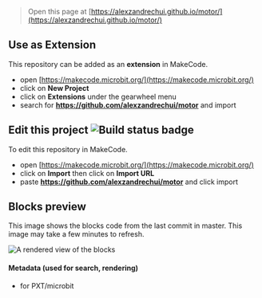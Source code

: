 
> Open this page at [https://alexzandrechui.github.io/motor/](https://alexzandrechui.github.io/motor/)

## Use as Extension

This repository can be added as an **extension** in MakeCode.

* open [https://makecode.microbit.org/](https://makecode.microbit.org/)
* click on **New Project**
* click on **Extensions** under the gearwheel menu
* search for **https://github.com/alexzandrechui/motor** and import

## Edit this project ![Build status badge](https://github.com/alexzandrechui/motor/workflows/MakeCode/badge.svg)

To edit this repository in MakeCode.

* open [https://makecode.microbit.org/](https://makecode.microbit.org/)
* click on **Import** then click on **Import URL**
* paste **https://github.com/alexzandrechui/motor** and click import

## Blocks preview

This image shows the blocks code from the last commit in master.
This image may take a few minutes to refresh.

![A rendered view of the blocks](https://github.com/alexzandrechui/motor/raw/master/.github/makecode/blocks.png)

#### Metadata (used for search, rendering)

* for PXT/microbit
<script src="https://makecode.com/gh-pages-embed.js"></script><script>makeCodeRender("{{ site.makecode.home_url }}", "{{ site.github.owner_name }}/{{ site.github.repository_name }}");</script>
